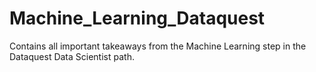 # Machine_Learning_Dataquest
Contains all important takeaways from the Machine Learning step in the Dataquest Data Scientist path.
